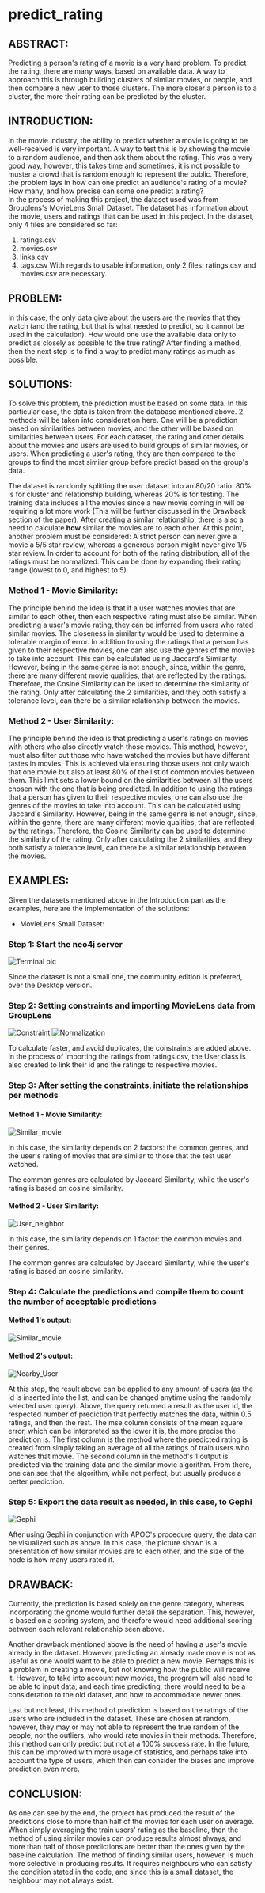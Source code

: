 # predict_rating

## **ABSTRACT:** 
Predicting a person's rating of a movie is a very hard problem. To predict the rating, there are many ways, based on available data. A way to approach this is through building clusters of similar movies, or people, and then compare a new user to those clusters. The more closer a person is to a cluster, the more their rating can be predicted by the cluster. 

## **INTRODUCTION:** 
In the movie industry, the ability to predict whether a movie is going to be well-received is very important. A way to test this is by showing the movie to a random audience, and then ask them about the rating. This was a very good way, however, this takes time and sometimes, it is not possible to muster a crowd that is random enough to represent the public. Therefore, the problem lays in how can one predict an audience's rating of a movie? How many, and how precise can some one predict a rating?  
In the process of making this project, the dataset used was from Grouplens's MovieLens Small Dataset. The dataset has information about the movie, users and ratings that can be used in this project.
In the dataset, only 4 files are considered so far: 
 1. ratings.csv 
 2. movies.csv 
 3. links.csv 
 4. tags.csv 
With regards to usable information, only 2 files: ratings.csv and movies.csv are necessary. 

## **PROBLEM:** 
In this case, the only data give about the users are the movies that they watch (and the rating, but that is what needed to predict, so it cannot be used in the calculation). How would one use the available data only to predict as closely as possible to the true rating? After finding a method, then the next step is to find a way to predict many ratings as much as possible. 

## **SOLUTIONS:** 
To solve this problem, the prediction must be based on some data. In this particular case, the data is taken from the database mentioned above. 2 methods will be taken into consideration here. One will be a prediction based on similarities between movies, and the other will be based on similarities between users. For each dataset, the rating and other details about the movies and users are used to build groups of similar movies, or users. When predicting a user's rating, they are then compared to the groups to find the most similar group before predict based on the group's data.

The dataset is randomly splitting the user dataset into an 80/20 ratio. 80% is for cluster and relationship building, whereas 20% is for testing. The training data includes all the movies since a new movie coming in will be requiring a lot more work (This will be further discussed in the Drawback section of the paper). After creating a similar relationship, there is also a need to calculate **how** similar the movies are to each other. At this point, another problem must be considered: A strict person can never give a movie a 5/5 star review, whereas a generous person might never give 1/5 star review. In order to account for both of the rating distribution, all of the ratings must be normalized. This can be done by expanding their rating range (lowest to 0, and highest to 5) 

### Method 1 - Movie Similarity: 
The principle behind the idea is that if a user watches movies that are similar to each other, then each respective rating must also be similar. When predicting a user's movie rating, they can be inferred from users who rated similar movies. The closeness in similarity would be used to determine a tolerable margin of error. In addition to using the ratings that a person has given to their respective movies, one can also use the genres of the movies to take into account. This can be calculated using Jaccard's Similarity. However, being in the same genre is not enough, since, within the genre, there are many different movie qualities, that are reflected by the ratings. Therefore, the Cosine Similarity can be used to determine the similarity of the rating. Only after calculating the 2 similarities, and they both satisfy a tolerance level, can there be a similar relationship between the movies.

### Method 2 - User Similarity: 

The principle behind the idea is that predicting a user's ratings on movies with others who also directly watch those movies. This method, however, must also filter out those who have watched the movies but have different tastes in movies. This is achieved via ensuring those users not only watch that one movie but also at least 80% of the list of common movies between them. This limit sets a lower bound on the similarities between all the users chosen with the one that is being predicted. In addition to using the ratings that a person has given to their respective movies, one can also use the genres of the movies to take into account. This can be calculated using Jaccard's Similarity. However, being in the same genre is not enough, since, within the genre, there are many different movie qualities, that are reflected by the ratings. Therefore, the Cosine Similarity can be used to determine the similarity of the rating. Only after calculating the 2 similarities, and they both satisfy a tolerance level, can there be a similar relationship between the movies.

## **EXAMPLES:**
Given the datasets mentioned above in the Introduction part as the examples, here are the implementation of the solutions: 
 * MovieLens Small Dataset: 
### Step 1: Start the neo4j server 

![Terminal pic](https://github.com/Merith997/predict_rating/blob/master/Images/Initiate%20Neo4j%20to%20start.png)

Since the dataset is not a small one, the community edition is preferred, over the Desktop version.

### Step 2: Setting constraints and importing MovieLens data from GroupLens 

![Constraint](https://github.com/Merith997/predict_rating/blob/master/Images/Create%20constraints.png)
![Normalization](https://github.com/Merith997/predict_rating/blob/master/Images/import%20data%20and%20normalized.png)

To calculate faster, and avoid duplicates, the constraints are added above. In the process of importing the ratings from ratings.csv, the User class is also created to link their id and the ratings to respective movies.

### Step 3: After setting the constraints, initiate the relationships per methods 

#### Method 1 - Movie Similarity: 

![Similar_movie](https://github.com/Merith997/predict_rating/blob/master/Images/Similar%20movies.png)

In this case, the similarity depends on 2 factors: the common genres, and the user's rating of movies that are similar to those that the test user watched. 

The common genres are calculated by Jaccard Similarity, while the user's rating is based on cosine similarity. 

#### Method 2 - User Similarity: 

![User_neighbor](https://github.com/Merith997/predict_rating/blob/master/Images/User%20nearby.png)

In this case, the similarity depends on 1 factor: the common movies and their genres.

The common genres are calculated by Jaccard Similarity, while the user's rating is based on cosine similarity. 

### Step 4: Calculate the predictions and compile them to count the number of acceptable predictions 

#### Method 1's output:

![Similar_movie](https://github.com/Merith997/predict_rating/blob/master/Images/Screenshot%20from%202020-05-29%2011-52-18.png)

#### Method 2's output:

![Nearby_User](https://github.com/Merith997/predict_rating/blob/master/Images/Screenshot%20from%202020-05-29%2011-52-00.png)

At this step, the result above can be applied to any amount of users (as the id is inserted into the list, and can be changed anytime using the randomly selected user query). Above, the query returned a result as the user id, the respected number of prediction that perfectly matches the data, within 0.5 ratings, and then the rest. The mse column consists of the mean square error, which can be interpreted as the lower it is, the more precise the prediction is. 
The first column is the method where the predicted rating is created from simply taking an average of all the ratings of train users who watches that movie. The second column in the method's 1 output is predicted via the training data and the similar movie algorithm. 
From there, one can see that the algorithm, while not perfect, but usually produce a better prediction.

### Step 5: Export the data result as needed, in this case, to Gephi 

![Gephi](https://github.com/Merith997/predict_rating/blob/master/Images/screenshot_141147.png)

After using Gephi in conjunction with APOC's procedure query, the data can be visualized such as above. In this case, the picture shown is a presentation of how similar movies are to each other, and the size of the node is how many users rated it.

## **DRAWBACK:**
Currently, the prediction is based solely on the genre category, whereas incorporating the gnome would further detail the separation. This, however, is based on a scoring system, and therefore would need additional scoring between each relevant relationship seen above.

Another drawback mentioned above is the need of having a user's movie already in the dataset. However, predicting an already made movie is not as useful as one would want to be able to predict a new movie. Perhaps this is a problem in creating a movie, but not knowing how the public will receive it. However, to take into account new movies, the program will also need to be able to input data, and each time predicting, there would need to be a consideration to the old dataset, and how to accommodate newer ones. 

Last but not least, this method of prediction is based on the ratings of the users who are included in the dataset. These are chosen at random, however, they may or may not able to represent the true random of the people, nor the outliers, who would rate movies in their methods. Therefore, this method can only predict but not at a 100% success rate. In the future, this can be improved with more usage of statistics, and perhaps take into account the type of users, which then can consider the biases and improve prediction even more.

## **CONCLUSION:** 

As one can see by the end, the project has produced the result of the predictions close to more than half of the movies for each user on average. When simply averaging the train users' rating as the baseline, then the method of using similar movies can produce results almost always, and more than half of those predictions are better than the ones given by the baseline calculation. The method of finding similar users, however, is much more selective in producing results. It requires neighbours who can satisfy the condition stated in the code, and since this is a small dataset, the neighbour may not always exist. 


